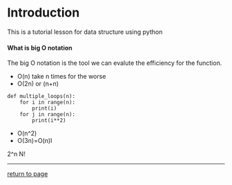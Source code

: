 # Introduction
This is a tutorial lesson for data structure using python
#### What is big O notation
The big O notation is the tool we can evalute the efficiency for the function.
* O(n) take n times for the worse
* O(2n) or (n+n) 

```
def multiple_loops(n): 
	for i in range(n): 
		print(i)
	for j in range(n): 
		print(i**2)
  ```
* O(n^2)
* O(3n)=O(n)I

2^n
N!


***
[return to page](README.md)
